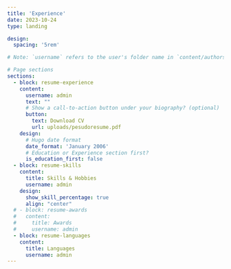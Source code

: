 ```yaml
---
title: 'Experience'
date: 2023-10-24
type: landing

design:
  spacing: '5rem'

# Note: `username` refers to the user's folder name in `content/authors/`

# Page sections
sections:
  - block: resume-experience
    content:
      username: admin
      text: ""
      # Show a call-to-action button under your biography? (optional)
      button:
        text: Download CV
        url: uploads/pesudoresume.pdf
    design:
      # Hugo date format
      date_format: 'January 2006'
      # Education or Experience section first?
      is_education_first: false
  - block: resume-skills
    content:
      title: Skills & Hobbies
      username: admin
    design:
      show_skill_percentage: true
      align: "center"
  # - block: resume-awards
  #   content:
  #     title: Awards
  #     username: admin
  - block: resume-languages
    content:
      title: Languages
      username: admin
---
```

